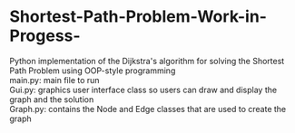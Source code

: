 # Shortest-Path-Problem-Work-in-Progess-
Python implementation of the Dijkstra's algorithm for solving the Shortest Path Problem
using OOP-style programming  
main.py: main file to run  
Gui.py: graphics user interface class so users can draw and display the graph and the solution  
Graph.py: contains the Node and Edge classes that are used to create the graph  
